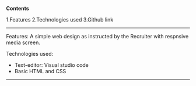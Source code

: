 **Contents**

1.Features
2.Technologies used
3.Github link

****

Features:
A simple web design as instructed by the Recruiter with respnsive media screen.

Technologies used:
*  Text-editor: Visual studio code
*  Basic HTML and CSS

****
